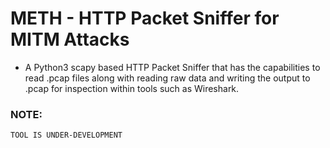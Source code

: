 # METH - HTTP Packet Sniffer for MITM Attacks

- A Python3 scapy based HTTP Packet Sniffer that has the capabilities to read .pcap files along with reading raw data and writing the output to .pcap for inspection within tools such as Wireshark.

### NOTE:
```
TOOL IS UNDER-DEVELOPMENT
```
